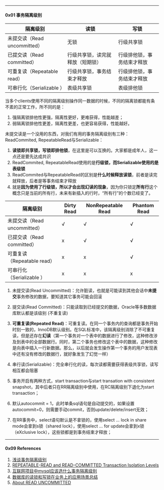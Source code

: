 

---

#### 0x01 事务隔离级别



| 隔离级别                     | 读锁                             | 写锁                       |
| ---------------------------- | -------------------------------- | -------------------------- |
| 未提交读（Read uncommitted） | 无锁                             | 行级共享锁                 |
| 已提交读（Read committed）   | 行级共享锁，读完就释放（短期锁） | 行级排他锁，事务结束才释放 |
| 可重复读（Repeatable read）  | 行级共享锁，事务结束才释放       | 行级排他锁，事务结束才释放 |
| 可串行化（Serializable ）    | 表级共享锁                       | 表级排他锁                 |



当多个clients使用不同的隔离级别操作同一数据的时候，不同的隔离锁都能有条不紊的正常工作，所不同的是：

1. 强隔离锁排他性更强，隔离性更好，更难获得，性能越差；
2. 弱隔离锁排他性更差，隔离性更差，也更容易获得，性能越好。



未提交读是一个没用的东西，对我们有用的事务隔离级别有三种：ReadCommited, RepeatableRead与Serializable：

1. **读锁即共享锁，写锁即排他锁**，在这里是可以互换的。大家都是成年人，这一点还是要先达成共识
2. ReadCommited, RepeatableRead使用的是**行级锁，而Serializable使用的是表级锁**
3. ReadCommited与RepeatableRead的区别是**什么时候释放读锁**，前者是读完就释放，后者是等事务结束才释放
4. 就是**因为使用了行级锁，所以才会出现幻读的现象**，因为你只锁定**所有行**这个概念只是当前的所有行，未来有新插入的行时，“所有行”的个数已经变了。



| 隔离级别                     | Dirty Read | NonRepeatable Read | Phantom Read |
| ---------------------------- | ---------- | ------------------ | ------------ |
| 未提交读（Read uncommitted） | √          | √                  | √            |
| 已提交读（Read committed）   | x          | √                  | √            |
| 可重复读（Repeatable read）  | x          | x                  | √            |
| 可串行化（Serializable ）    | x          | x                  | x            |



1. 未提交读(Read Uncommitted)：允许脏读，也就是可能读到其他会话中**未提交**事务修改的数据，要知道其它事务可能会回滚
2. 提交读(Read Committed)：只能读取到已经提交的数据，Oracle等多数数据库默认都是该级别 (不重复读)
3. **可重复读(Repeated Read)**：可重复读。在同一个事务内的查询都是事务开始时刻一致的，InnoDB默认级别。在SQL标准中，该隔离级别消除了不可重复读，但是还存在**幻读**（第一个事务对一个表中的数据进行了修改，这种修改涉及到表中的全部数据行。同时，第二个事务也修改这个表中的数据，这种修改是向表中插入一行新数据。那么，以后就会发生操作第一个事务的用户发现表中还有没有修改的数据行，就好象发生了幻觉一样）
4. 串行读(Serializable)：完全串行化的读，每次读都需要获得表级共享锁，读写相互都会阻塞



1. 事务开启有两种方式，start transaction与start transation with consistent snapshot，其中后者只在RR隔离级别中使用，在RC隔离级别下退化为start transaction；
2. 默认autocommit = 1，此时单条sql语句是自动提交的，如果设置autocommit=0，则需要手动commit，否则update/delete/insert无效；
3. 在RR事务中，select语句默认是不拿锁的，使用select … lock in share mode会拿到s锁（shared lock），使用select … for update会拿到x锁（eXclusive lock），这些锁都是到事务结束才释放；



---

#### 0x09 References

1. [浅谈事务隔离级别](https://zhuanlan.zhihu.com/p/34742600)
2. [REPEATABLE-READ and READ-COMMITTED Transaction Isolation Levels](https://www.percona.com/blog/2012/08/28/differences-between-read-committed-and-repeatable-read-transaction-isolation-levels/)
3. [互联网项目中mysql应该选什么事务隔离级别](https://zhuanlan.zhihu.com/p/59061106)
2. [数据库的读锁和写锁在业务上的应用场景总结](https://www.cnblogs.com/itZhy/p/8417763.html)
3. [About READ UNCOMMITTED](https://falseisnotnull.wordpress.com/2018/02/06/about-read-uncommitted/)
